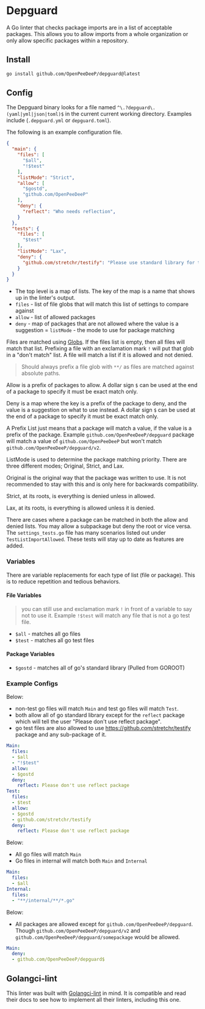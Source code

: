 # Depguard

A Go linter that checks package imports are in a list of acceptable packages.
This allows you to allow imports from a whole organization or only
allow specific packages within a repository. 

## Install

```bash
go install github.com/OpenPeeDeeP/depguard@latest
```

## Config

The Depguard binary looks for a file named `^\.?depguard\.(yaml|yml|json|toml)$` in the current
current working directory. Examples include (`.depguard.yml` or `depguard.toml`).

The following is an example configuration file.

```json
{
  "main": {
    "files": [
      "$all",
      "!$test"
    ],
    "listMode": "Strict",
    "allow": [
      "$gostd",
      "github.com/OpenPeeDeeP"
    ],
    "deny": {
      "reflect": "Who needs reflection",
    }
  },
  "tests": {
    "files": [
      "$test"
    ],
    "listMode": "Lax",
    "deny": {
      "github.com/stretchr/testify": "Please use standard library for tests"
    }
  }
}
```

- The top level is a map of lists. The key of the map is a name that shows up in 
the linter's output.
- `files` - list of file globs that will match this list of settings to compare against
- `allow` - list of allowed packages
- `deny` - map of packages that are not allowed where the value is a suggestion
= `listMode` - the mode to use for package matching

Files are matched using [Globs](https://github.com/gobwas/glob). If the files 
list is empty, then all files will match that list. Prefixing a file
with an exclamation mark `!` will put that glob in a "don't match" list. A file
will match a list if it is allowed and not denied.

> Should always prefix a file glob with `**/` as files are matched against absolute paths.

Allow is a prefix of packages to allow. A dollar sign `$` can be used at the end
of a package to specify it must be exact match only.

Deny is a map where the key is a prefix of the package to deny, and the value
is a suggestion on what to use instead. A dollar sign `$` can be used at the end
of a package to specify it must be exact match only.

A Prefix List just means that a package will match a value, if the value is a 
prefix of the package. Example `github.com/OpenPeeDeeP/depguard` package will match
a value of `github.com/OpenPeeDeeP` but won't match `github.com/OpenPeeDeeP/depguard/v2`.

ListMode is used to determine the package matching priority. There are three
different modes; Original, Strict, and Lax.

Original is the original way that the package was written to use. It is not recommended
to stay with this and is only here for backwards compatibility.

Strict, at its roots, is everything is denied unless in allowed.

Lax, at its roots, is everything is allowed unless it is denied.

There are cases where a package can be matched in both the allow and denied lists.
You may allow a subpackage but deny the root or vice versa. The `settings_tests.go` file
has many scenarios listed out under `TestListImportAllowed`. These tests will stay
up to date as features are added.

### Variables

There are variable replacements for each type of list (file or package). This is
to reduce repetition and tedious behaviors.

#### File Variables

> you can still use and exclamation mark `!` in front of a variable to say not to 
use it. Example `!$test` will match any file that is not a go test file.

- `$all` - matches all go files
- `$test` - matches all go test files

#### Package Variables

- `$gostd` - matches all of go's standard library (Pulled from GOROOT)

### Example Configs

Below:

- non-test go files will match `Main` and test go files will match `Test`.
- both allow all of go standard library except for the `reflect` package which will
tell the user "Please don't use reflect package".
- go test files are also allowed to use https://github.com/stretchr/testify package
and any sub-package of it.

```yaml
Main:
  files:
  - $all
  - "!$test"
  allow:
  - $gostd
  deny:
    reflect: Please don't use reflect package
Test:
  files:
  - $test
  allow:
  - $gostd
  - github.com/stretchr/testify
  deny:
    reflect: Please don't use reflect package
```

Below:

- All go files will match `Main`
- Go files in internal will match both `Main` and `Internal`

```yaml
Main:
  files:
  - $all
Internal:
  files:
  - "**/internal/**/*.go"
```

Below:

- All packages are allowed except for `github.com/OpenPeeDeeP/depguard`. Though
`github.com/OpenPeeDeeP/depguard/v2` and `github.com/OpenPeeDeeP/depguard/somepackage`
would be allowed.

```yaml
Main:
  deny:
  - github.com/OpenPeeDeeP/depguard$
```

## Golangci-lint

This linter was built with
[Golangci-lint](https://github.com/golangci/golangci-lint) in mind. It is compatible
and read their docs to see how to implement all their linters, including this one.
